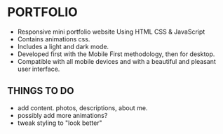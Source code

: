 # PORTFOLIO
- Responsive mini portfolio website Using HTML CSS & JavaScript
- Contains animations css.
- Includes a light and dark mode.
- Developed first with the Mobile First methodology, then for desktop.
- Compatible with all mobile devices and with a beautiful and pleasant user interface.

## THINGS TO DO

- add content. photos, descriptions, about me. 
- possibly add more animations?
- tweak styling to "look better" 

